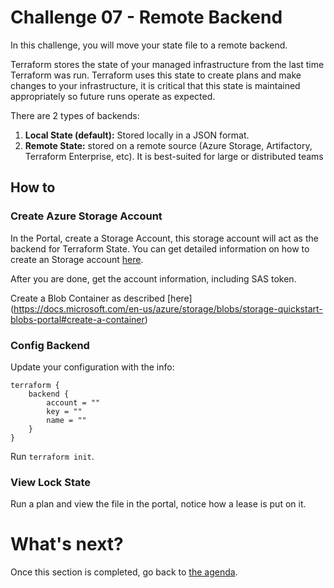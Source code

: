 # Challenge 07 - Remote Backend

In this challenge, you will move your state file to a remote backend.

Terraform stores the state of your managed infrastructure from the last time Terraform was run. Terraform uses this state to create plans and make changes to your infrastructure, it is critical that this state is maintained appropriately so future runs operate as expected.

There are 2 types of backends: 
1. **Local State (default):** Stored locally in a JSON format.
2. **Remote State:** stored on a remote source (Azure Storage, Artifactory, Terraform Enterprise, etc). It is best-suited for large or distributed teams

## How to

### Create Azure Storage Account

In the Portal, create a Storage Account, this storage account will act as the backend for Terraform State. You can get detailed information on how to create an Storage account [here](https://docs.microsoft.com/en-us/azure/storage/common/storage-quickstart-create-account?tabs=azure-portal).

After you are done, get the account information, including SAS token.

Create a Blob Container as described [here] (https://docs.microsoft.com/en-us/azure/storage/blobs/storage-quickstart-blobs-portal#create-a-container)

### Config Backend

Update your configuration with the info:

```hcl
terraform {
    backend {
        account = ""
        key = ""
        name = ""
    }
}
```

Run `terraform init`.

### View Lock State

Run a plan and view the file in the portal, notice how a lease is put on it.

What's next?
==============

Once this section is completed, go back to [the agenda](../../README.md).